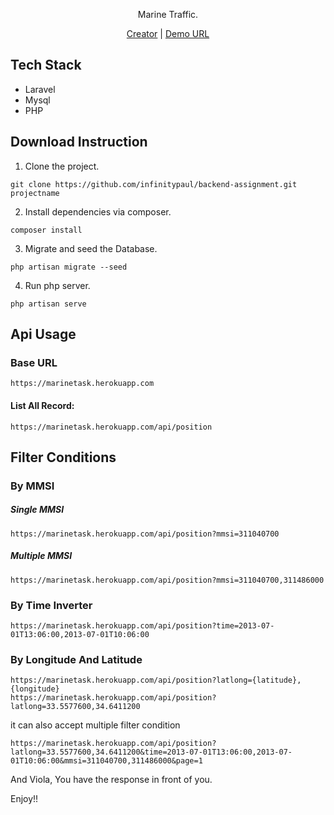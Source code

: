 <p align="center">Marine Traffic.</p>
<p align="center"><a href="https://infinitypaul.medium.com">Creator</a> | <a href="https://marinetask.herokuapp.com/api/position">Demo URL</a></p>

## Tech Stack

* Laravel
* Mysql
* PHP

## Download Instruction

1. Clone the project.

```
git clone https://github.com/infinitypaul/backend-assignment.git projectname
```


2. Install dependencies via composer.

```
composer install 
```

3. Migrate and seed the Database.

```
php artisan migrate --seed
```

4. Run php server.

```
php artisan serve
```


## Api Usage

### Base URL
```
https://marinetask.herokuapp.com
```

#### List All Record:

```
https://marinetask.herokuapp.com/api/position
```

## Filter Conditions

### By MMSI

##### Single MMSI

```phpregexp
https://marinetask.herokuapp.com/api/position?mmsi=311040700
```

##### Multiple MMSI

```phpregexp
https://marinetask.herokuapp.com/api/position?mmsi=311040700,311486000
```

### By Time Inverter

```phpregexp
https://marinetask.herokuapp.com/api/position?time=2013-07-01T13:06:00,2013-07-01T10:06:00
```

### By Longitude And Latitude

```phpregexp
https://marinetask.herokuapp.com/api/position?latlong={latitude},{longitude}
https://marinetask.herokuapp.com/api/position?latlong=33.5577600,34.6411200
```

it can also accept multiple filter condition

```phpregexp
https://marinetask.herokuapp.com/api/position?latlong=33.5577600,34.6411200&time=2013-07-01T13:06:00,2013-07-01T10:06:00&mmsi=311040700,311486000&page=1
```



And Viola, You have the response in front of you.

Enjoy!!


